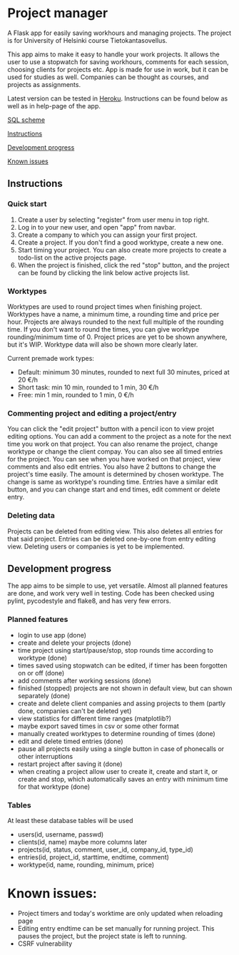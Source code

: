 # Project manager

A Flask app for easily saving workhours and managing projects. The project is for University of Helsinki course Tietokantasovellus.

This app aims to make it easy to handle your work projects. It allows the user to use a stopwatch for saving workhours, comments for each session, choosing clients for projects etc. App is made for use in work, but it can be used for studies as well. Companies can be thought as courses, and projects as assignments.

Latest version can be tested in [Heroku](https://tsoha-project-manager.herokuapp.com). Instructions can be found below as well as in help-page of the app.

[SQL scheme](/schema.sql)

[Instructions](https://github.com/Capslock01/project-manager#instructions)

[Development progress](https://github.com/Capslock01/project-manager#development-progress)

[Known issues](https://github.com/Capslock01/project-manager#known-issues)

## Instructions

### Quick start

1. Create a user by selecting "register" from user menu in top right.
2. Log in to your new user, and open "app" from navbar.
3. Create a company to which you can assign your first project.
4. Create a project. If you don't find a good worktype, create a new one.
5. Start timing your project. You can also create more projects to create a todo-list on the active projects page.
6. When the project is finished, click the red "stop" button, and the project can be found by clicking the link below active projects list.

### Worktypes

Worktypes are used to round project times when finishing project. Worktypes have a name, a minimum time, a rounding time and price per hour. Projects are always rounded to the next full multiple of the rounding time. If you don't want to round the times, you can give worktype rounding/minimum time of 0. Project prices are yet to be shown anywhere, but it's WIP. Worktype data will also be shown more clearly later.

Current premade work types:
- Default: minimum 30 minutes, rounded to next full 30 minutes, priced at 20 €/h
- Short task: min 10 min, rounded to 1 min, 30 €/h
- Free: min 1 min, rounded to 1 min, 0 €/h

### Commenting project and editing a project/entry

You can click the "edit project" button with a pencil icon to view projet editing options. You can add a comment to the project as a note for the next time you work on that project. You can also rename the project, change worktype or change the client compay. You can also see all timed entries for the project. You can see when you have worked on that project, view comments and also edit entries. You also have 2 buttons to change the project's time easily. The amount is determined by chosen worktype. The change is same as worktype's rounding time. Entries have a similar edit button, and you can change start and end times, edit comment or delete entry.

### Deleting data

Projects can be deleted from editing view. This also deletes all entries for that said project. Entries can be deleted one-by-one from entry editing view. Deleting users or companies is yet to be implemented.

## Development progress

The app aims to be simple to use, yet versatile. Almost all planned features are done, and work very well in testing. Code has been checked using pylint, pycodestyle and flake8, and has very few errors.

### Planned features

- login to use app (done)
- create and delete your projects (done)
- time project using start/pause/stop, stop rounds time according to worktype (done)
- times saved using stopwatch can be edited, if timer has been forgotten on or off (done)
- add comments after working sessions (done)
- finished (stopped) projects are not shown in default view, but can shown separately (done)
- create and delete client companies and assing projects to them (partly done, companies can't be deleted yet)
- view statistics for different time ranges (matplotlib?)
- maybe export saved times in csv or some other format
- manually created worktypes to determine rounding of times (done)
- edit and delete timed entries (done)
- pause all projects easily using a single button in case of phonecalls or other interruptions
- restart project after saving it (done)
- when creating a project allow user to create it, create and start it, or create and stop, which automatically saves an entry with minimum time for that worktype (done)

### Tables

At least these database tables will be used
- users(id, username, passwd)
- clients(id, name) maybe more columns later
- projects(id, status, comment, user_id, company_id, type_id)
- entries(id, project_id, starttime, endtime, comment)
- worktype(id, name, rounding, minimum, price)

# Known issues:

- Project timers and today's worktime are only updated when reloading page
- Editing entry endtime can be set manually for running project. This pauses the project, but the project state is left to running.
- CSRF vulnerability